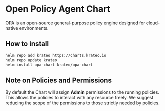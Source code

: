 # Open Policy Agent Chart

[OPA](https://www.openpolicyagent.org) is an open-source general-purpose policy
engine designed for cloud-native environments.

## How to install

```sh
helm repo add krateo https://charts.krateo.io
helm repo update krateo
helm install opa-chart krateo/opa-chart
```

## Note on Policies and Permissions
By default the Chart will assign **Admin** permissions to the running policies. This allows the policies to interact with any resource freely. We suggest reducing the scope of the permissions to those strictly needed by policies. 